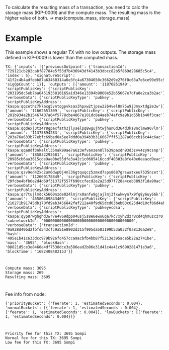To calculate the resulting mass of a transaction, you need to calc the storage mass (KIP-0009) and the compute mass.
The resulting mass is the higher value of both. -> max(compute_mass, storage_mass)

# Example 
This example shows a regular TX with no low outputs. The storage mass defined in KIP-0009 is lower than the computed mass.

    TX: {'inputs': [{'previousOutpoint': {'transactionId': '729121cb282cabf87784e5f53d7b436943df4143b3dbcc82b5f869d28685c5c4', 'index': 5}, 'signatureScript': '41f2c4b4adfebb87a63460314a6e3fc4a67304650c3662d9e276f0c63a7e6ce99e55c95c148d26f1da85fbce387a113fb664cd216fd8ea31fa1accdf40d0d5d36801', 'sigOpCount': 1}], 'outputs': [{'amount': '11876851949', 'scriptPublicKey': {'scriptPublicKey': '203195dc5eb7ba6451935810165a1d346e13394b9060e52b55667e7dfa8e2ca3b2ac'}, 'verboseData': {'scriptPublicKeyType': 'pubkey', 'scriptPublicKeyAddress': 'kaspa:qqcethz7k7axg5vntqgpvksax3hpxw2tjpsw2264vel8m75w9j3myxtdg2e3w'}}, {'amount': '11662651309', 'scriptPublicKey': {'scriptPublicKey': '201b934a2b15467407a64f5778cbe4867e101dc8e4aeb74afc9e9b1d55b1b40f3cac'}, 'verboseData': {'scriptPublicKeyType': 'pubkey', 'scriptPublicKeyAddress': 'kaspa:qqdexj3tz4r8gpaxfath3jlyselpq8wgujhtwjhun6d364d3ks8nclmw907lm'}}, {'amount': '11375894283', 'scriptPublicKey': {'scriptPublicKey': '203a76a633b77ebfc69bed8a5ee7ddd0a394b3b316667fff51287a66ccb16c44c6ac'}, 'verboseData': {'scriptPublicKeyType': 'pubkey', 'scriptPublicKeyAddress': 'kaspa:qqa8df3nkaltl35mak99ae7a6z3efvanzen8ll639paxdn93d3zvv4zy9csnp'}}, {'amount': '185832292681', 'scriptPublicKey': {'scriptPublicKey': '20985cb6aa3615cde9ae0be55dfe3a42c1c0605416ccdf40303e8fe40e0eeacd9eac'}, 'verboseData': {'scriptPublicKeyType': 'pubkey', 'scriptPublicKeyAddress': 'kaspa:qzv9ed42xc2um6dwp0j4ml36gtquqcz5zmxd7sps8687grswatxeu7535nzet'}}, {'amount': '112660178849', 'scriptPublicKey': {'scriptPublicKey': '20fcbe4bfb6e2d4d69f31372f557fb90ccfecd2e2a25d97f728a4ceb3893f18a90ac'}, 'verboseData': {'scriptPublicKeyType': 'pubkey', 'scriptPublicKeyAddress': 'kaspa:qr7tujlmdck5660nzde024lmjrx0anfw9gjajlmj3fxwkwyn7x9fq8y6uy66k'}}, {'amount': '46586409843469', 'scriptPublicKey': {'scriptPublicKey': '210271b91745db170fd9ab3456842faf212a40f9d65dcd03beb63c625d4d10cf86d4ab'}, 'verboseData': {'scriptPublicKeyType': 'pubkeyecdsa', 'scriptPublicKeyAddress': 'kaspa:qyp8rwghghd3wr7e4v69dpp04usj5s8e6ewu6qa7kc7xyh2dzr8cd4qhmuzczr0'}}], 'subnetworkId': '0000000000000000000000000000000000000000', 'verboseData': {'transactionId': '9a928d40bd2fbfd543cfc9a51e8902d315f905da583199b53a032f0a8136a2e8', 'hash': '495e1b41c633dcc979b926fc457cca9acbfb4bb87f5213e395ace5b22a2741be', 'mass': '3695', 'blockHash': '08821d5ce3e8460e4df7538dce3a586ead2b86e31d41c4a41c9690281471e3a6', 'blockTime': '1682408482153'}}

#

    Compute mass: 3695
    Storage mass: 269
    Resulting mass: 3695

#

Fee info from node: 

    {'priorityBucket': {'feerate': 1, 'estimatedSeconds': 0.004}, 'normalBuckets': [{'feerate': 1, 'estimatedSeconds': 0.004}, {'feerate': 1, 'estimatedSeconds': 0.004}], 'lowBuckets': [{'feerate': 1, 'estimatedSeconds': 0.004}]}

#

    Priority fee for this TX: 3695 Sompi
    Normal fee for this TX: 3695 Sompi
    Low fee for this TX: 3695 Sompi
